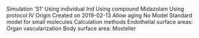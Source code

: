 Simulation 'S1'
Using individual Ind
Using compound Midazolam
Using protocol IV
Origin
Created on 2019-02-13
Allow aging
No
Model
Standard model for small molecules
Calculation methods
Endothelial surface areas: Organ vascularization
Body surface area: Mosteller
